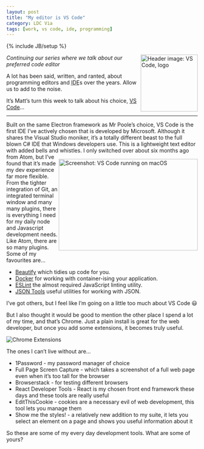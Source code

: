 ```yaml
---
layout: post
title: "My editor is VS Code"
category: LDC Via
tags: [work, vs code, ide, programming]
---
```

{% include JB/setup %}
<div class="blog-header">
  <img src="https://ldcvia.s3.amazonaws.com/vscode.png" alt="Header image: VS Code, logo" title="Header image: VS Code Logo" width="150px" height="150px" style="float: right;" />
</div>
 
_Continuing our series where we talk about our preferred code editor_
 
A lot has been said, written, and ranted, about programming editors and <abbr title="Integrated Development Environment">IDE</abbr>s over the years. Allow us to add to the noise.
 
It’s Matt’s turn this week to talk about his choice, [VS Code](https://code.visualstudio.com/)&hellip;

----
Built on the same Electron framework as Mr Poole’s choice, VS Code is the first IDE I’ve actively chosen that is developed by Microsoft. Although it shares the Visual Studio moniker, it’s a totally different beast to the full blown C# IDE that Windows developers use. This is a lightweight text editor with added bells and whistles.
<img src="https://ldcvia.s3.amazonaws.com/vscodescreenshot.png" alt="Screenshot: VS Code running on macOS" title="Screenshot: VS Code running on macOS" height="241" width="366" style="float: right; margin: 1em auto "/>
I only switched over about six months ago from Atom, but I’ve found that it’s made my dev experience far more flexible. From the tighter integration of Git, an integrated terminal window and many many plugins, there is everything I need for my daily node and Javascript development needs.
Like Atom, there are so many plugins. Some of my favourites are…

* [Beautify](https://marketplace.visualstudio.com/items?itemName=HookyQR.beautify) which tidies up code for you.
* [Docker](https://marketplace.visualstudio.com/items?itemName=PeterJausovec.vscode-docker) for working with container-ising your application.
* [ESLint](https://marketplace.visualstudio.com/items?itemName=dbaeumer.vscode-eslint) the almost required JavaScript linting utility.
* [JSON Tools](https://marketplace.visualstudio.com/items?itemName=eriklynd.json-tools) useful utilities for working with JSON.

I’ve got others, but I feel like I’m going on a little too much about VS Code 😃

But I also thought it would be good to mention the other place I spend a lot of my time, and that’s Chrome. Just a plain install is great for the web developer, but once you add some extensions, it becomes truly useful.

![Chrome Extensions](https://ldcvia.s3.amazonaws.com/chromeplugins.png)

The ones I can’t live without are…
* 1Password - my password manager of choice
* Full Page Screen Capture - which takes a screenshot of a full web page even when it’s too tall for the browser
* Browserstack - for testing different browsers
* React Developer Tools - React is my chosen front end framework these days and these tools are really useful
* EditThisCookie - cookies are a necessary evil of web development, this tool lets you manage them
* Show me the styles! - a relatively new addition to my suite, it lets you select an element on a page and shows you useful information about it

So these are some of my every day development tools. What are some of yours?

